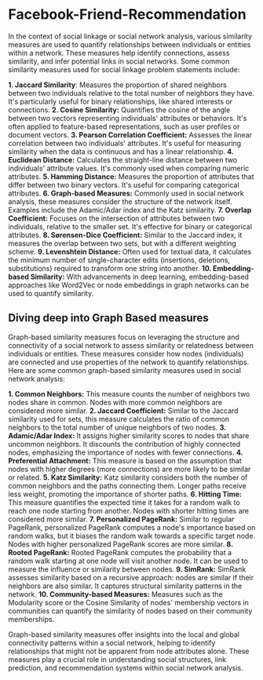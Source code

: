 # Facebook-Friend-Recommendation

In the context of social linkage or social network analysis, various similarity measures are used to quantify relationships between individuals or entities within a network. These measures help identify connections, assess similarity, and infer potential links in social networks. Some common similarity measures used for social linkage problem statements include:

**1. Jaccard Similarity**: Measures the proportion of shared neighbors between two individuals relative to the total number of neighbors they have. It's particularly useful for binary relationships, like shared interests or connections.
**2. Cosine Similarity:** Quantifies the cosine of the angle between two vectors representing individuals' attributes or behaviors. It's often applied to feature-based representations, such as user profiles or document vectors.
**3. Pearson Correlation Coefficient:** Assesses the linear correlation between two individuals' attributes. It's useful for measuring similarity when the data is continuous and has a linear relationship.
**4. Euclidean Distance:** Calculates the straight-line distance between two individuals' attribute values. It's commonly used when comparing numeric attributes.
**5. Hamming Distance:** Measures the proportion of attributes that differ between two binary vectors. It's useful for comparing categorical attributes.
**6. Graph-based Measures:** Commonly used in social network analysis, these measures consider the structure of the network itself. Examples include the Adamic/Adar index and the Katz similarity.
**7. Overlap Coefficient:** Focuses on the intersection of attributes between two individuals, relative to the smaller set. It's effective for binary or categorical attributes.
**8. Sørensen-Dice Coefficient:** Similar to the Jaccard index, it measures the overlap between two sets, but with a different weighting scheme.
**9. Levenshtein Distance:** Often used for textual data, it calculates the minimum number of single-character edits (insertions, deletions, substitutions) required to transform one string into another.
**10. Embedding-based Similarity:** With advancements in deep learning, embedding-based approaches like Word2Vec or node embeddings in graph networks can be used to quantify similarity.

## Diving deep into Graph Based measures

Graph-based similarity measures focus on leveraging the structure and connectivity of a social network to assess similarity or relatedness between individuals or entities. These measures consider how nodes (individuals) are connected and use properties of the network to quantify relationships. Here are some common graph-based similarity measures used in social network analysis:

**1. Common Neighbors:** This measure counts the number of neighbors two nodes share in common. Nodes with more common neighbors are considered more similar.
**2. Jaccard Coefficient:** Similar to the Jaccard similarity used for sets, this measure calculates the ratio of common neighbors to the total number of unique neighbors of two nodes.
**3. Adamic/Adar Index:** It assigns higher similarity scores to nodes that share uncommon neighbors. It discounts the contribution of highly connected nodes, emphasizing the importance of nodes with fewer connections.
**4. Preferential Attachment:** This measure is based on the assumption that nodes with higher degrees (more connections) are more likely to be similar or related.
**5. Katz Similarity:** Katz similarity considers both the number of common neighbors and the paths connecting them. Longer paths receive less weight, promoting the importance of shorter paths.
**6. Hitting Time:** This measure quantifies the expected time it takes for a random walk to reach one node starting from another. Nodes with shorter hitting times are considered more similar.
**7. Personalized PageRank:** Similar to regular PageRank, personalized PageRank computes a node's importance based on random walks, but it biases the random walk towards a specific target node. Nodes with higher personalized PageRank scores are more similar.
**8. Rooted PageRank:** Rooted PageRank computes the probability that a random walk starting at one node will visit another node. It can be used to measure the influence or similarity between nodes.
**9. SimRank:** SimRank assesses similarity based on a recursive approach: nodes are similar if their neighbors are also similar. It captures structural similarity patterns in the network.
**10. Community-based Measures:** Measures such as the Modularity score or the Cosine Similarity of nodes' membership vectors in communities can quantify the similarity of nodes based on their community memberships.
    
Graph-based similarity measures offer insights into the local and global connectivity patterns within a social network, helping to identify relationships that might not be apparent from node attributes alone. These measures play a crucial role in understanding social structures, link prediction, and recommendation systems within social network analysis.
